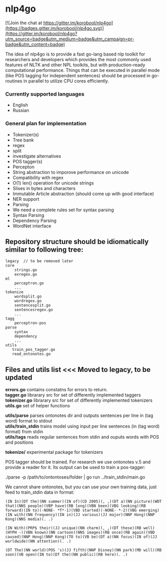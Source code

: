 # nlp4go

[![Join the chat at https://gitter.im/korobool/nlp4go](https://badges.gitter.im/korobool/nlp4go.svg)](https://gitter.im/korobool/nlp4go?utm_source=badge&utm_medium=badge&utm_campaign=pr-badge&utm_content=badge)


The idea of nlp4go is to provide a fast go-lang based nlp toolkit for researchers and developers which provides the most commonly used features of NLTK
and other NPL toolkits, but with production-ready computational performance. 
Things that can be executed in parallel mode (like POS tagging for independent sentences) should be processed in go-routines in parallel to utilize CPU cores efficiently.


### Currently supported languages
* English
* Russian


### General plan for implementation
* Tokenizer(s)
 * Tree bank
 * regex
 * split
 * investigate alternatives
* POS tagger(s)
 * Percepton 
* String abstraction to imporove performance on unicode
 * Compatibility with regex
 * O(1) len() operation for unicode strings
 * Slises in bytes and characters
* Immutable Article abstraction (should come up with good interface) 
* NER support
* Parsing 
 * We need a complete rules set for syntax parsing
 * Syntax Parsing
 * Dependency Parsing
* WordNet interface

## Repository structure should be idiomatically similar to following tree:

```
legacy  // to be removed later
core
    strings.go
    exregex.go
ml
    perceptron.go 
    ...
tokenize
    wordsplit.go
    wordregex.go
    sentencesplit.go
    sentencesregex.go
    ...
tagg
    perceptron-pos
parse
    syntax
    dependency
    ...
utils
   train_pos_tagger.go
   read_ontonotes.go
```

## Files and utils list <<< Moved to legacy, to be updated

 
**errors.go** contains constatns for errors to return.  
**tagger.go** librarary src for set of differently implemented taggers  
**tokenizer.go** librarary src for set of differently implemented tokenizers  
**utils.go** set of helper functions  

**utils/parse** parses ontonotes dir and outputs sentences per line in (tag word) format to stdout  
**utils/train_stdin** trains model using input per line sentences (in (tag word) format) from stdin  
**utils/tags** reads regular sentences from stdin and ouputs words with POS and positions  

**tokenize/** experimental package for tokenizers   

POS tagger should be trained. For research we use ontonotes v.5 and provide a reader for it. Its output can be used to train a pos-tagger:

./parse -p /path/to/ontontoses/folder | go run ../train_stdin/main.go

We cannot share ontonotes, but you can use your own training data, just feed to train_stdin data in format:

`(IN In)(DT the)(NN summer)(IN of)(CD 2005)(, ,)(DT a)(NN picture)(WDT that)(NNS people)(VBP have)(RB long)(VBN been)(VBG looking)(RB forward)(IN to)(-NONE- *T*-1)(VBD started)(-NONE- *-2)(VBG emerging)(IN with)(NN frequency)(IN in)(JJ various)(JJ major)(NNP Hong)(NNP Kong)(NNS media)(. .)`

`(IN With)(PRP$ their)(JJ unique)(NN charm)(, ,)(DT these)(RB well)(HYPH -)(VBN known)(NN cartoon)(NNS images)(RB once)(RB again)(VBD caused)(NNP Hong)(NNP Kong)(TO to)(VB be)(DT a)(NN focus)(IN of)(JJ worldwide)(NN attention)(. .)`

`(DT The)(NN world)(POS 's)(JJ fifth)(NNP Disney)(NN park)(MD will)(RB soon)(VB open)(IN to)(DT the)(NN public)(RB here)(. .)`
